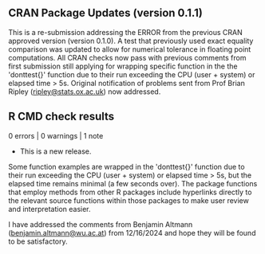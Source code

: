 ## CRAN Package Updates (version 0.1.1)
This is a re-submission addressing the ERROR from the previous CRAN approved
version (version 0.1.0). A test that previously used exact equality comparison 
was updated to allow for numerical tolerance in floating point computations. 
All CRAN checks now pass with previous comments from first submission still 
applying for wrapping specific function in the the 'donttest{}' function due 
to their run exceeding the CPU (user + system) or elapsed time > 5s. Original
notification of problems sent from Prof Brian Ripley (ripley@stats.ox.ac.uk) 
now addressed. 

## R CMD check results

0 errors | 0 warnings | 1 note

* This is a new release.

Some function examples are wrapped in the 'donttest{}' function due to their 
run exceeding the CPU (user + system) or elapsed time > 5s, 
but the elapsed time remains minimal (a few seconds over). The package 
functions that employ methods from other R packages include 
hyperlinks directly to the relevant source functions within those packages to 
make user review and interpretation easier.

I have addressed the comments from Benjamin Altmann 
(benjamin.altmann@wu.ac.at) from 12/16/2024 and hope they will be found to be
satisfactory.
